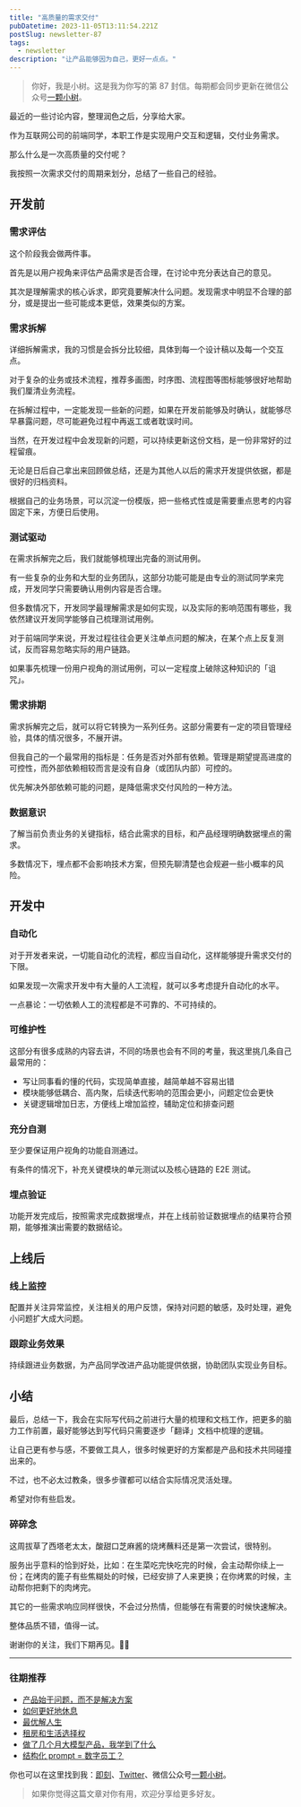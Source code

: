 ```yaml
---
title: "高质量的需求交付"
pubDatetime: 2023-11-05T13:11:54.221Z
postSlug: newsletter-87
tags:
  - newsletter
description: "让产品能够因为自己，更好一点点。"
---
```


> 你好，我是小树。这是我为你写的第 87 封信。每期都会同步更新在微信公众号[一颗小树](https://weixin.sogou.com/weixin?query=a_warm_tree)。

最近的一些讨论内容，整理润色之后，分享给大家。

作为互联网公司的前端同学，本职工作是实现用户交互和逻辑，交付业务需求。

那么什么是一次高质量的交付呢？

我按照一次需求交付的周期来划分，总结了一些自己的经验。

## 开发前

### 需求评估

这个阶段我会做两件事。

首先是以用户视角来评估产品需求是否合理，在讨论中充分表达自己的意见。

其次是理解需求的核心诉求，即究竟要解决什么问题。发现需求中明显不合理的部分，或是提出一些可能成本更低，效果类似的方案。

### 需求拆解

详细拆解需求，我的习惯是会拆分比较细，具体到每一个设计稿以及每一个交互点。

对于复杂的业务或技术流程，推荐多画图，时序图、流程图等图标能够很好地帮助我们厘清业务流程。

在拆解过程中，一定能发现一些新的问题，如果在开发前能够及时确认，就能够尽早暴露问题，尽可能避免过程中再返工或者耽误时间。

当然，在开发过程中会发现新的问题，可以持续更新这份文档，是一份非常好的过程留痕。

无论是日后自己拿出来回顾做总结，还是为其他人以后的需求开发提供依据，都是很好的归档资料。

根据自己的业务场景，可以沉淀一份模版，把一些格式性或是需要重点思考的内容固定下来，方便日后使用。

### 测试驱动

在需求拆解完之后，我们就能够梳理出完备的测试用例。

有一些复杂的业务和大型的业务团队，这部分功能可能是由专业的测试同学来完成，开发同学只需要确认用例内容是否合理。

但多数情况下，开发同学最理解需求是如何实现，以及实际的影响范围有哪些，我依然建议开发同学能够自己梳理测试用例。

对于前端同学来说，开发过程往往会更关注单点问题的解决，在某个点上反复测试，反而容易忽略实际的用户链路。

如果事先梳理一份用户视角的测试用例，可以一定程度上破除这种知识的「诅咒」。

### 需求排期

需求拆解完之后，就可以将它转换为一系列任务。这部分需要有一定的项目管理经验，具体的情况很多，不展开讲。

但我自己的一个最常用的指标是：任务是否对外部有依赖。管理是期望提高进度的可控性，而外部依赖相较而言是没有自身（或团队内部）可控的。

优先解决外部依赖可能的问题，是降低需求交付风险的一种方法。

### 数据意识

了解当前负责业务的关键指标，结合此需求的目标，和产品经理明确数据埋点的需求。

多数情况下，埋点都不会影响技术方案，但预先聊清楚也会规避一些小概率的风险。

## 开发中

### 自动化

对于开发者来说，一切能自动化的流程，都应当自动化，这样能够提升需求交付的下限。

如果发现一次需求开发中有大量的人工流程，就可以多考虑提升自动化的水平。

一点暴论：一切依赖人工的流程都是不可靠的、不可持续的。

### 可维护性

这部分有很多成熟的内容去讲，不同的场景也会有不同的考量，我这里挑几条自己最常用的：

- 写让同事看的懂的代码，实现简单直接，越简单越不容易出错
- 模块能够低耦合、高内聚，后续迭代影响的范围会更小，问题定位会更快
- 关键逻辑增加日志，方便线上增加监控，辅助定位和排查问题

### 充分自测

至少要保证用户视角的功能自测通过。

有条件的情况下，补充关键模块的单元测试以及核心链路的 E2E 测试。

### 埋点验证

功能开发完成后，按照需求完成数据埋点，并在上线前验证数据埋点的结果符合预期，能够推演出需要的数据结论。

## 上线后

### 线上监控

配置并关注异常监控，关注相关的用户反馈，保持对问题的敏感，及时处理，避免小问题扩大成大问题。

### 跟踪业务效果

持续跟进业务数据，为产品同学改进产品功能提供依据，协助团队实现业务目标。

## 小结

最后，总结一下，我会在实际写代码之前进行大量的梳理和文档工作，把更多的脑力工作前置，最好能够达到写代码只需要逐步「翻译」文档中梳理的逻辑。

让自己更有参与感，不要做工具人，很多时候更好的方案都是产品和技术共同碰撞出来的。

不过，也不必太过教条，很多步骤都可以结合实际情况灵活处理。

希望对你有些启发。

### 碎碎念

这周拔草了西塔老太太，酸甜口芝麻酱的烧烤蘸料还是第一次尝试，很特别。

服务出乎意料的恰到好处，比如：在生菜吃完快吃完的时候，会主动帮你续上一份；在烤肉的篦子有些焦糊处的时候，已经安排了人来更换；在你烤累的时候，主动帮你把剩下的肉烤完。

其它的一些需求响应同样很快，不会过分热情，但能够在有需要的时候快速解决。

整体品质不错，值得一试。

谢谢你的关注，我们下期再见。👋🏻

---

### 往期推荐

- [产品始于问题，而不是解决方案](https://mp.weixin.qq.com/s/-_4vEUm9OcmpkyNn5LdzOQ)
- [如何更好地休息](https://mp.weixin.qq.com/s/nbYs0vdCPeKQcmLSJ3Id-A)
- [最优解人生](https://mp.weixin.qq.com/s/KGfBZQwVOqe1vyc2-Vuvmw)
- [租房和生活选择权](https://mp.weixin.qq.com/s/r9bwut24cnqEX_piyjid5Q)
- [做了几个月大模型产品，我学到了什么](https://mp.weixin.qq.com/s/3b6FABhlkNY20hA_gVJsnw)
- [结构化 prompt = 数字员工？](https://mp.weixin.qq.com/s/pAjM2BG2S49Pp0uc1ocZSA)

你也可以在这里找到我：[即刻](https://okjk.co/3Vsn5T)、[Twitter](https://twitter.com/yeshu_in_future)、微信公众号[一颗小树](https://weixin.sogou.com/weixin?query=a_warm_tree)。

> 如果你觉得这篇文章对你有用，欢迎分享给更多好友。
